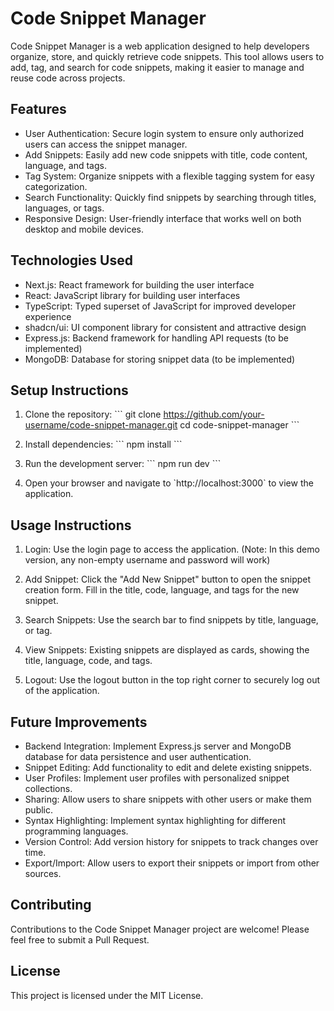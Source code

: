 # Code Snippet Manager

Code Snippet Manager is a web application designed to help developers organize, store, and quickly retrieve code snippets. This tool allows users to add, tag, and search for code snippets, making it easier to manage and reuse code across projects.

## Features

- User Authentication: Secure login system to ensure only authorized users can access the snippet manager.
- Add Snippets: Easily add new code snippets with title, code content, language, and tags.
- Tag System: Organize snippets with a flexible tagging system for easy categorization.
- Search Functionality: Quickly find snippets by searching through titles, languages, or tags.
- Responsive Design: User-friendly interface that works well on both desktop and mobile devices.

## Technologies Used

- Next.js: React framework for building the user interface
- React: JavaScript library for building user interfaces
- TypeScript: Typed superset of JavaScript for improved developer experience
- shadcn/ui: UI component library for consistent and attractive design
- Express.js: Backend framework for handling API requests (to be implemented)
- MongoDB: Database for storing snippet data (to be implemented)

## Setup Instructions

1. Clone the repository:
   \`\`\`
   git clone https://github.com/your-username/code-snippet-manager.git
   cd code-snippet-manager
   \`\`\`

2. Install dependencies:
   \`\`\`
   npm install
   \`\`\`

3. Run the development server:
   \`\`\`
   npm run dev
   \`\`\`

4. Open your browser and navigate to \`http://localhost:3000\` to view the application.

## Usage Instructions

1. Login: Use the login page to access the application. (Note: In this demo version, any non-empty username and password will work)

2. Add Snippet: Click the "Add New Snippet" button to open the snippet creation form. Fill in the title, code, language, and tags for the new snippet.

3. Search Snippets: Use the search bar to find snippets by title, language, or tag.

4. View Snippets: Existing snippets are displayed as cards, showing the title, language, code, and tags.

5. Logout: Use the logout button in the top right corner to securely log out of the application.

## Future Improvements

- Backend Integration: Implement Express.js server and MongoDB database for data persistence and user authentication.
- Snippet Editing: Add functionality to edit and delete existing snippets.
- User Profiles: Implement user profiles with personalized snippet collections.
- Sharing: Allow users to share snippets with other users or make them public.
- Syntax Highlighting: Implement syntax highlighting for different programming languages.
- Version Control: Add version history for snippets to track changes over time.
- Export/Import: Allow users to export their snippets or import from other sources.

## Contributing

Contributions to the Code Snippet Manager project are welcome! Please feel free to submit a Pull Request.

## License

This project is licensed under the MIT License.

